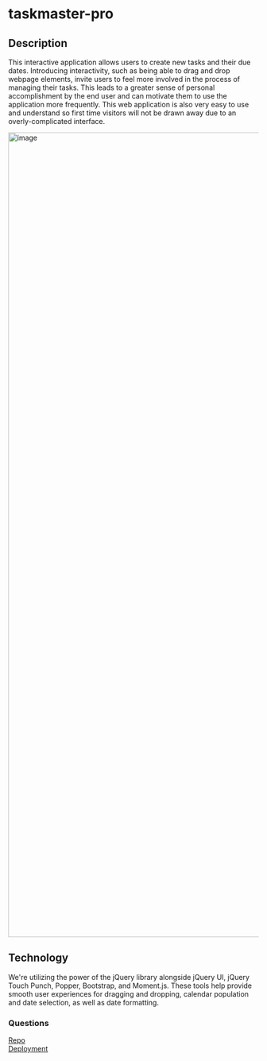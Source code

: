 # taskmaster-pro

## Description
This interactive application allows users to create new tasks and their due dates. Introducing interactivity, such as being able to drag and drop webpage elements, invite users to feel more involved in the process of managing their tasks. This leads to a greater sense of personal accomplishment by the end user and can motivate them to use the application more frequently. This web application is also very easy to use and understand so first time visitors will not be drawn away due to an overly-complicated interface.

<img width="1620" alt="image" src="https://user-images.githubusercontent.com/86696492/182622503-3ac29421-29d9-4568-a05a-9b9cf2b2a078.png">


## Technology
We're utilizing the power of the jQuery library alongside jQuery UI, jQuery Touch Punch, Popper, Bootstrap, and Moment.js. These tools help provide smooth user experiences for dragging and dropping, calendar population and date selection, as well as date formatting.

### Questions
[Repo](http://github.com/nicolalenee)  
[Deployment](https://nicolalenee.github.io/taskmaster-pro/)
